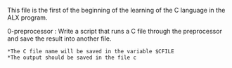 This file is the first of the beginning of the learning of the C language in the ALX program.

0-preprocessor : Write a script that runs a C file through the preprocessor and save the result into another file.

	*The C file name will be saved in the variable $CFILE
	*The output should be saved in the file c 



